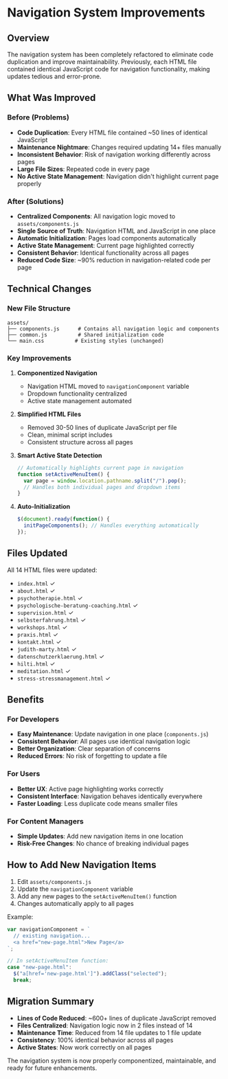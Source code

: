 # Navigation System Improvements

## Overview

The navigation system has been completely refactored to eliminate code duplication and improve maintainability. Previously, each HTML file contained identical JavaScript code for navigation functionality, making updates tedious and error-prone.

## What Was Improved

### Before (Problems)
- **Code Duplication**: Every HTML file contained ~50 lines of identical JavaScript
- **Maintenance Nightmare**: Changes required updating 14+ files manually
- **Inconsistent Behavior**: Risk of navigation working differently across pages
- **Large File Sizes**: Repeated code in every page
- **No Active State Management**: Navigation didn't highlight current page properly

### After (Solutions)
- **Centralized Components**: All navigation logic moved to `assets/components.js`
- **Single Source of Truth**: Navigation HTML and JavaScript in one place
- **Automatic Initialization**: Pages load components automatically
- **Active State Management**: Current page highlighted correctly
- **Consistent Behavior**: Identical functionality across all pages
- **Reduced Code Size**: ~90% reduction in navigation-related code per page

## Technical Changes

### New File Structure
```
assets/
├── components.js      # Contains all navigation logic and components
├── common.js          # Shared initialization code
└── main.css          # Existing styles (unchanged)
```

### Key Improvements

1. **Componentized Navigation**
   - Navigation HTML moved to `navigationComponent` variable
   - Dropdown functionality centralized
   - Active state management automated

2. **Simplified HTML Files**
   - Removed 30-50 lines of duplicate JavaScript per file
   - Clean, minimal script includes
   - Consistent structure across all pages

3. **Smart Active State Detection**
   ```javascript
   // Automatically highlights current page in navigation
   function setActiveMenuItem() {
     var page = window.location.pathname.split("/").pop();
     // Handles both individual pages and dropdown items
   }
   ```

4. **Auto-Initialization**
   ```javascript
   $(document).ready(function() {
     initPageComponents(); // Handles everything automatically
   });
   ```

## Files Updated

All 14 HTML files were updated:
- `index.html` ✓
- `about.html` ✓  
- `psychotherapie.html` ✓
- `psychologische-beratung-coaching.html` ✓
- `supervision.html` ✓
- `selbsterfahrung.html` ✓
- `workshops.html` ✓
- `praxis.html` ✓
- `kontakt.html` ✓
- `judith-marty.html` ✓
- `datenschutzerklaerung.html` ✓
- `hilti.html` ✓
- `meditation.html` ✓
- `stress-stressmanagement.html` ✓

## Benefits

### For Developers
- **Easy Maintenance**: Update navigation in one place (`components.js`)
- **Consistent Behavior**: All pages use identical navigation logic
- **Better Organization**: Clear separation of concerns
- **Reduced Errors**: No risk of forgetting to update a file

### For Users
- **Better UX**: Active page highlighting works correctly
- **Consistent Interface**: Navigation behaves identically everywhere
- **Faster Loading**: Less duplicate code means smaller files

### For Content Managers
- **Simple Updates**: Add new navigation items in one location
- **Risk-Free Changes**: No chance of breaking individual pages

## How to Add New Navigation Items

1. Edit `assets/components.js`
2. Update the `navigationComponent` variable
3. Add any new pages to the `setActiveMenuItem()` function
4. Changes automatically apply to all pages

Example:
```javascript
var navigationComponent = `
  // existing navigation...
  <a href="new-page.html">New Page</a>
`;

// In setActiveMenuItem function:
case "new-page.html":
  $("a[href='new-page.html']").addClass("selected");
  break;
```

## Migration Summary

- **Lines of Code Reduced**: ~600+ lines of duplicate JavaScript removed
- **Files Centralized**: Navigation logic now in 2 files instead of 14
- **Maintenance Time**: Reduced from 14 file updates to 1 file update
- **Consistency**: 100% identical behavior across all pages
- **Active States**: Now work correctly on all pages

The navigation system is now properly componentized, maintainable, and ready for future enhancements.